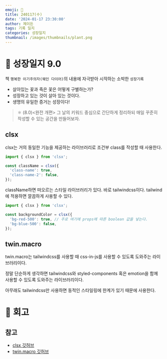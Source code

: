 ```yaml
---
emoji: 🌱
title: 240117(수)
date: '2024-01-17 23:30:00'
author: 제이든
tags: 기록 일지
categories: 성장일지
thumbnail: /images/thumbnails/plant.png
---
```


# 🌱 성장일지 9.0

책 `행복한 이기주의자(웨인 다이어)`의 내용에 자극받아 시작하는 소박한 `성장기록`

- 살아있는 꽃과 죽은 꽃은 어떻게 구별하는가?
- 성장하고 있는 것이 살아 있는 것이다.
- 생명의 유일한 증거는 성장이다!

> ⚛ (8.0)<완전 개편> 그 날의 키워드 중심으로 간단하게 정리하되 매일 꾸준히 작성할 수 있는 공간을 만들어보자.

## clsx

clsx는 거의 동일한 기능을 제공하는 라이브러리로 조건부 class를 작성할 때 사용한다.

```ts
import { clsx } from 'clsx';

const className = clsx({
  'class-name': true,
  'class-name-2': false,
});
```

className하면 떠오르는 스타일 라이브러리가 있다. 바로 tailwindcss이다. tailwind에 적용하면 깔끔하게 사용할 수 있다.

```ts
import { clsx } from 'clsx';

const backgroundColor = clsx({
  'bg-red-500': true, // 주로 여기에 props에 따른 boolean 값을 넣는다.
  'bg-blue-500': false,
});
```

## twin.macro

twin.macro는 tailwindcss를 사용할 때 css-in-js를 사용할 수 있도록 도와주는 라이브러리이다.

정말 단순하게 생각하면 tailwindcss와 styled-components 혹은 emotion을 함께 사용할 수 있도록 도와주는 라이브러리이다.

아무래도 tailwindcss만 사용하면 동적인 스타일링에 한계가 있기 때문에 사용한다.

# 📝 회고

## 참고

- [clsx 깃허브](https://github.com/lukeed/clsx)
- [twin.macro 깃허브](https://github.com/ben-rogerson/twin.macro)
